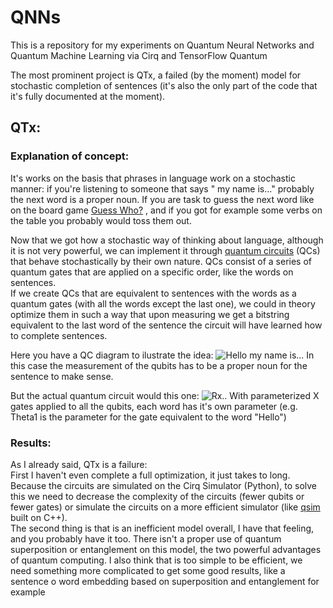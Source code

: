 # QNNs

This is a repository for my experiments on Quantum Neural Networks and Quantum Machine Learning via Cirq and TensorFlow
Quantum

The most prominent project is QTx, a failed (by the moment) model for stochastic completion of sentences
(it's also the only part of the code that it's fully documented at the moment).

QTx:
------------------------------

### Explanation of concept:

It's works on the basis that phrases in language work on a stochastic manner: if you're listening to someone that says "
my name is..." probably the next word is a proper noun. If you are task to guess the next word like on the board
game [Guess Who?](https://www.google.com/search?q=guess+who%3F&safe=active&rlz=1C1GCEA_enES784ES784&sxsrf=ALeKk024lTX8CsWgIWM7h_he7S16VDHwJw:1608242537721&source=lnms&tbm=isch&sa=X&ved=2ahUKEwjOnLGpgtbtAhVExYUKHQc-C9IQ_AUoAXoECCEQAw&biw=958&bih=920)
, and if you got for example some verbs on the table you probably would toss them out.

Now that we got how a stochastic way of thinking about language, although it is not very powerful, we can implement it
through
[quantum circuits](https://en.wikipedia.org/wiki/Quantum_circuit) (QCs) that behave stochastically by their own nature.
QCs consist of a series of quantum gates that are applied on a specific order, like the words on sentences.  
If we create QCs that are equivalent to sentences with the words as a quantum gates (with all the words except the last
one), we could in theory optimize them in such a way that upon measuring we get a bitstring equivalent to the last word
of the sentence the circuit will have learned how to complete sentences.

Here you have a QC diagram to ilustrate the idea:
![Hello my name is...](https://media.discordapp.net/attachments/549524193906130944/789925326369062942/unknown.png?width=1055&height=504)
In this case the measurement of the qubits has to be a proper noun for the sentence to make sense.

But the actual quantum circuit would this one:
![Rx..](https://cdn.discordapp.com/attachments/549524193906130944/789926095642165268/unknown.png)
With parameterized X gates applied to all the qubits, each word has it's own parameter (e.g. Theta1 is the parameter for
the gate equivalent to the word "Hello")

### Results:

As I already said, QTx is a failure:  
First I haven't even complete a full optimization, it just takes to long. Because the circuits are simulated on the Cirq
Simulator (Python), to solve this we need to decrease the complexity of the circuits (fewer qubits or fewer gates)
or simulate the circuits on a more efficient simulator (like [qsim](https://github.com/quantumlib/qsim) built on C++).  
The second thing is that is an inefficient model overall, I have that feeling, and you probably have it too. There isn't
a proper use of quantum superposition or entanglement on this model, the two powerful advantages of quantum computing. I
also think that is too simple to be efficient, we need something more complicated to get some good results, like a
sentence o word embedding based on superposition and entanglement for example